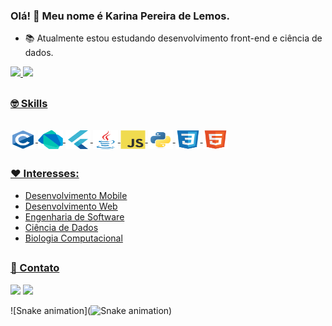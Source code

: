 ### Olá! 👋 Meu nome é Karina Pereira de Lemos.

- 📚 Atualmente estou estudando desenvolvimento front-end e ciência de dados.

<div>
  <a href="https://github.com/karinaplemos">
  <img height="170em" src="https://github-readme-stats.vercel.app/api?username=karinaplemos&show_icons=true&theme=dracula&include_all_commits=true&count_private=true"/>
  <img height="170em" src="https://github-readme-stats.vercel.app/api/top-langs/?username=karinaplemos&layout=compact&langs_count=7&theme=dracula"/>
</div>

  ##
 ### 🤓 Skills
<div style="display: inline_block"><br>
  <img align="center" alt="Karina-C" height="30" width="40" src="https://raw.githubusercontent.com/devicons/devicon/master/icons/c/c-original.svg">
  <img align="center" alt="Karina-Dart" height="30" width="40" src="https://raw.githubusercontent.com/devicons/devicon/master/icons/dart/dart-original.svg">
  <img align="center" alt="Karina-Flutter" height="30" width="40" src="https://raw.githubusercontent.com/devicons/devicon/master/icons/flutter/flutter-original.svg">
  <img align="center" alt="Karina-Java" height="30" width="40" src="https://raw.githubusercontent.com/devicons/devicon/master/icons/java/java-original.svg">
  <img align="center" alt="Karina-Javascript" height="30" width="40" src="https://raw.githubusercontent.com/devicons/devicon/master/icons/javascript/javascript-original.svg">
  <img align="center" alt="Karina-Python" height="30" width="40" src="https://raw.githubusercontent.com/devicons/devicon/master/icons/python/python-original.svg">
  <img align="center" alt="Karina-CSS" height="30" width="40" src="https://raw.githubusercontent.com/devicons/devicon/master/icons/css3/css3-original.svg">
  <img align="center" alt="Karina-HTML" height="30" width="40" src="https://raw.githubusercontent.com/devicons/devicon/master/icons/html5/html5-original.svg">
</div>

##
### ❤️ Interesses:
  - Desenvolvimento Mobile
  - Desenvolvimento Web
  - Engenharia de Software
  - Ciência de Dados
  - Biologia Computacional

 ##
### 📧 Contato
<div>
<a href = "mailto:karinalemos@id.uff.br"><img src="https://img.shields.io/badge/-Gmail-%23333?style=for-the-badge&logo=gmail&logoColor=white" target="_blank"></a>
<a href = "https://www.linkedin.com/in/karina-pereira-de-lemos-590713158" target="_blank"><img src="https://img.shields.io/badge/-LinkedIn-%230077B5?style=for-the- badge&logo=linkedin&logoColor=white" target="_blank"></a> 
  
 ![Snake animation](![Snake animation](https://github.com/karinaplemos/karinaplemos/blob/output/github-contribution-grid-snake.svg))
  
</div>
  
 

  
